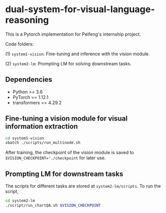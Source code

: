 # dual-system-for-visual-language-reasoning

This is a Pytorch implementation for Peifeng's internship project.

Code folders:

(1) `system1-vision`: Fine-tuning and inference with the vision module.

(2) `system2-lm`: Prompting LM for solving downstream tasks.

## Dependencies

- Python >= 3.6
- PyTorch == 1.12.1
- transformers == 4.29.2

## Fine-tuning a vision module for visual information extraction

```bash
cd system1-vision
sbatch ./scripts/run_multinode.sh 
```
After training, the checkpoint of the vision module is saved to `$VISION_CHECKPOINT='./checkpoint` for later use.

## Prompting LM for downstream tasks

The scripts for different tasks are stored at `system2-lm/scripts`. To run the script,
```bash
cd system2-lm
./script/run_chartQA.sh $VISION_CHECKPOINT
```